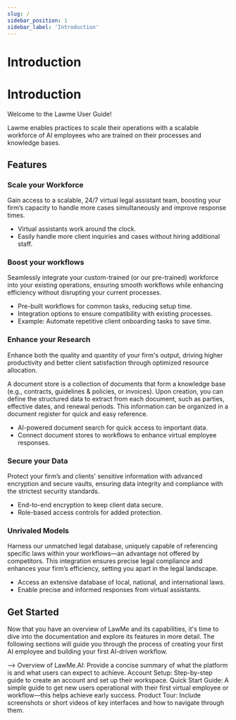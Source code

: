 ```yaml
---
slug: /
sidebar_position: 1
sidebar_label: 'Introduction'
---
```


# Introduction
# Introduction

Welcome to the Lawme User Guide!

Lawme enables practices to scale their operations with a scalable workforce of AI employees who are trained on their processes and knowledge bases. 

## Features

### Scale your Workforce

Gain access to a scalable, 24/7 virtual legal assistant team, boosting your firm’s capacity to handle more cases simultaneously and improve response times.

- Virtual assistants work around the clock.
- Easily handle more client inquiries and cases without hiring additional staff.

### Boost your workflows

Seamlessly integrate your custom-trained (or our pre-trained) workforce into your existing operations, ensuring smooth workflows while enhancing efficiency without disrupting your current processes.

- Pre-built workflows for common tasks, reducing setup time.
- Integration options to ensure compatibility with existing processes.
- Example: Automate repetitive client onboarding tasks to save time.

### Enhance your Research

Enhance both the quality and quantity of your firm's output, driving higher productivity and better client satisfaction through optimized resource allocation.

A document store is a collection of documents that form a knowledge base (e.g., contracts, guidelines & policies, or invoices). Upon creation, you can define the structured data to extract from each document, such as parties, effective dates, and renewal periods. This information can be organized in a document register for quick and easy reference.

- AI-powered document search for quick access to important data.
- Connect document stores to workflows to enhance virtual employee responses.

### Secure your Data

Protect your firm’s and clients' sensitive information with advanced encryption and secure vaults, ensuring data integrity and compliance with the strictest security standards.

- End-to-end encryption to keep client data secure.
- Role-based access controls for added protection.

### Unrivaled Models

Harness our unmatched legal database, uniquely capable of referencing specific laws within your workflows—an advantage not offered by competitors. This integration ensures precise legal compliance and enhances your firm’s efficiency, setting you apart in the legal landscape.

- Access an extensive database of local, national, and international laws.
- Enable precise and informed responses from virtual assistants.

## Get Started

Now that you have an overview of LawMe and its capabilities, it's time to dive into the documentation and explore its features in more detail. The following sections will guide you through the process of creating your first AI employee and building your first AI-driven workflow.


--> 
Overview of LawMe.AI: Provide a concise summary of what the platform is and what users can expect to achieve.
Account Setup: Step-by-step guide to create an account and set up their workspace.
Quick Start Guide: A simple guide to get new users operational with their first virtual employee or workflow—this helps achieve early success.
Product Tour: Include screenshots or short videos of key interfaces and how to navigate through them.